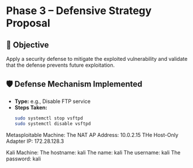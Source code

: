 # Phase 3 – Defensive Strategy Proposal

## 🔐 Objective
Apply a security defense to mitigate the exploited vulnerability and validate that the defense prevents future exploitation.

## 🛡️ Defense Mechanism Implemented
- **Type:** e.g., Disable FTP service
- **Steps Taken:**
  ```bash
  sudo systemctl stop vsftpd
  sudo systemctl disable vsftpd

Metasploitable Machine:
The NAT AP Address: 10.0.2.15
THe Host-Only Adapter IP: 172.28.128.3

Kali Machine:
The hostname: kali
The name: kali
The username: kali
The password: kali
